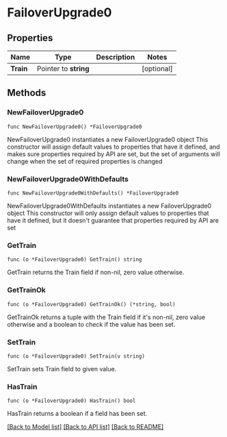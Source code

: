 # FailoverUpgrade0

## Properties

Name | Type | Description | Notes
------------ | ------------- | ------------- | -------------
**Train** | Pointer to **string** |  | [optional] 

## Methods

### NewFailoverUpgrade0

`func NewFailoverUpgrade0() *FailoverUpgrade0`

NewFailoverUpgrade0 instantiates a new FailoverUpgrade0 object
This constructor will assign default values to properties that have it defined,
and makes sure properties required by API are set, but the set of arguments
will change when the set of required properties is changed

### NewFailoverUpgrade0WithDefaults

`func NewFailoverUpgrade0WithDefaults() *FailoverUpgrade0`

NewFailoverUpgrade0WithDefaults instantiates a new FailoverUpgrade0 object
This constructor will only assign default values to properties that have it defined,
but it doesn't guarantee that properties required by API are set

### GetTrain

`func (o *FailoverUpgrade0) GetTrain() string`

GetTrain returns the Train field if non-nil, zero value otherwise.

### GetTrainOk

`func (o *FailoverUpgrade0) GetTrainOk() (*string, bool)`

GetTrainOk returns a tuple with the Train field if it's non-nil, zero value otherwise
and a boolean to check if the value has been set.

### SetTrain

`func (o *FailoverUpgrade0) SetTrain(v string)`

SetTrain sets Train field to given value.

### HasTrain

`func (o *FailoverUpgrade0) HasTrain() bool`

HasTrain returns a boolean if a field has been set.


[[Back to Model list]](../README.md#documentation-for-models) [[Back to API list]](../README.md#documentation-for-api-endpoints) [[Back to README]](../README.md)



